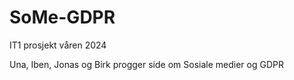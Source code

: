 # SoMe-GDPR
IT1 prosjekt våren 2024

Una, Iben, Jonas og Birk progger side om Sosiale medier og GDPR